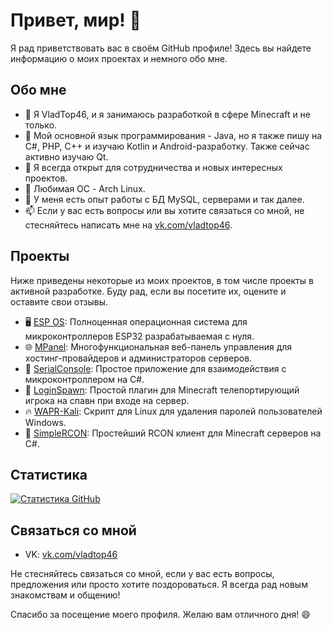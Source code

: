 # Привет, мир! 👋

Я рад приветствовать вас в своём GitHub профиле! Здесь вы найдете информацию о моих проектах и немного обо мне.

## Обо мне

- 🔭 Я VladTop46, и я занимаюсь разработкой в сфере Minecraft и не только.
- 🌱 Мой основной язык программирования - Java, но я также пишу на C#, PHP, C++ и изучаю Kotlin и Android-разработку. Также сейчас активно изучаю Qt.
- 👯 Я всегда открыт для сотрудничества и новых интересных проектов.
- 🐧 Любимая ОС - Arch Linux.
- 💼 У меня есть опыт работы с БД MySQL, серверами и так далее.
- 📫 Если у вас есть вопросы или вы хотите связаться со мной, не стесняйтесь написать мне на [vk.com/vladtop46](https://vk.com/vladtop46).

## Проекты

Ниже приведены некоторые из моих проектов, в том числе проекты в активной разработке. Буду рад, если вы посетите их, оцените и оставите свои отзывы.

- 🖥️ [ESP OS](https://github.com/VladTop46/ESP-OS): Полноценная операционная система для микроконтроллеров ESP32 разрабатываемая с нуля.
- 🌐 [MPanel](https://github.com/VladTop46/MPanel): Многофункциональная веб-панель управления для хостинг-провайдеров и администраторов серверов.
- 🔌 [SerialConsole](https://github.com/VladTop46/SerialConsole): Простое приложение для взаимодействия с микроконтроллером на C#.
- 🚀 [LoginSpawn](https://github.com/FriendWorld-Network/LoginSpawn): Простой плагин для Minecraft телепортирующий игрока на спавн при входе на сервер.
- 🔥 [WAPR-Kali](https://github.com/VladTop46/WAPR-Kali): Скрипт для Linux для удаления паролей пользователей Windows.
- 🌟 [SimpleRCON](https://github.com/VladTop46/SimpleRCON): Простейший RCON клиент для Minecraft серверов на C#.

## Статистика

[![Статистика GitHub](https://github-readme-stats.vercel.app/api?username=VladTop46&show_icons=true&count_private=true&hide_title=true)](https://github.com/VladTop46)

## Связаться со мной

- VK: [vk.com/vladtop46](https://vk.com/vladtop46)

Не стесняйтесь связаться со мной, если у вас есть вопросы, предложения или просто хотите поздороваться. Я всегда рад новым знакомствам и общению!

Спасибо за посещение моего профиля. Желаю вам отличного дня! 😄
